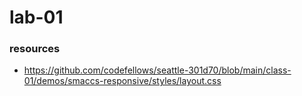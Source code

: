 # lab-01
### resources
* https://github.com/codefellows/seattle-301d70/blob/main/class-01/demos/smaccs-responsive/styles/layout.css 